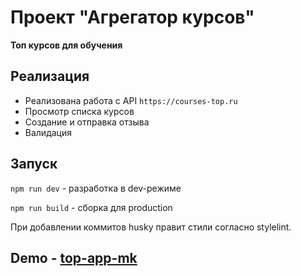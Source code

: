 # Проект "Агрегатор курсов"

**Топ курсов для обучения**

## Реализация

- Реализована работа с API `https://courses-top.ru`
- Просмотр списка курсов
- Создание и отправка отзыва
- Валидация

## Запуск

`npm run dev` - разработка в dev-режиме 

`npm run build` - сборка для production 

При добавлении коммитов husky правит стили согласно stylelint.

## Demo - [top-app-mk](https://top-app-mk.netlify.app/)
